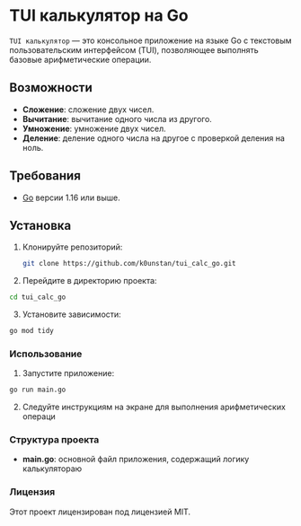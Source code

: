 # TUI калькулятор на Go

`TUI калькулятор` — это консольное приложение на языке Go с текстовым пользовательским интерфейсом (TUI), позволяющее выполнять базовые арифметические операции.

## Возможности

- **Сложение**: сложение двух чисел.
- **Вычитание**: вычитание одного числа из другого.
- **Умножение**: умножение двух чисел.
- **Деление**: деление одного числа на другое с проверкой деления на ноль.

## Требования

- [Go](https://golang.org/dl/) версии 1.16 или выше.

## Установка

1. Клонируйте репозиторий:

   ```bash
   git clone https://github.com/k0unstan/tui_calc_go.git
   ```

2. Перейдите в директорию проекта:

```bash
cd tui_calc_go
```

3. Установите зависимости:

```bash
go mod tidy
```

### Использование

1. Запустите приложение:

```bash
go run main.go
```

2. Следуйте инструкциям на экране для выполнения арифметических операци

### Структура проекта

- **main.go**: основной файл приложения, содержащий логику калькулятораю

### Лицензия

Этот проект лицензирован под лицензией MIT. 
